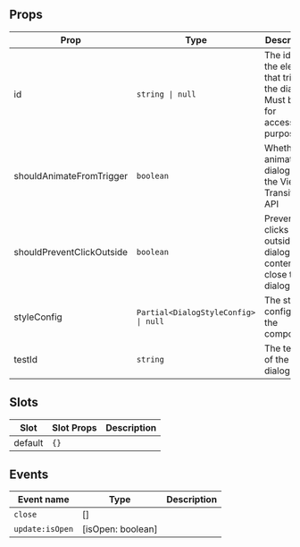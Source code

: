 <!-- This file is automatically generated, do not edit manually. -->

## Props

| Prop | Type | Description | Default |
| ---- | ---- | ----------- | ------- |
| id | `string \| null` | The id of the element that triggers the dialog. Must be set for accessibility purposes. | `null` |
| shouldAnimateFromTrigger | `boolean` | Whether to animate the dialog with the View Transitions API | `false` |
| shouldPreventClickOutside | `boolean` | Prevent clicks outside the dialog content to close the dialog | `false` |
| styleConfig | `Partial<DialogStyleConfig> \| null` | The style config of the component. | `null` |
| testId | `string` | The test id of the dialog. |  |


## Slots

| Slot | Slot Props | Description |
| --------- | ---- | ----------- |
| default | `{}` |  |


## Events

| Event name | Type | Description |
| ---------- | ---- | ----------- |
| `close` | [] |  |
| `update:isOpen` | [isOpen: boolean] |  |

